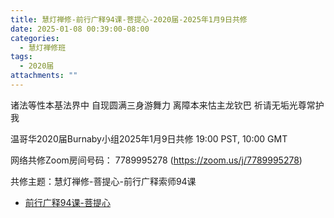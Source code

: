 ```yaml
---
title: 慧灯禅修-前行广释94课-菩提心-2020届-2025年1月9日共修
date: 2025-01-08 00:39:00-08:00
categories:
  - 慧灯禅修班
tags:
  - 2020届
attachments: ""
---
```

诸法等性本基法界中 自现圆满三身游舞力
离障本来怙主龙钦巴 祈请无垢光尊常护我

温哥华2020届Burnaby小组2025年1月9日共修
19:00 PST, 10:00 GMT

网络共修Zoom房间号码： 7789995278 (<https://zoom.us/j/7789995278>)

共修主题：慧灯禅修-菩提心-前行广释索师94课

* [前行广释94课-菩提心](https://huidengchanxiu.net/refs/qxgs/qxgs-09ptx#%E5%89%8D%E8%A1%8C%E5%B9%BF%E9%87%8A%E7%AC%AC094%E8%AF%BE)






